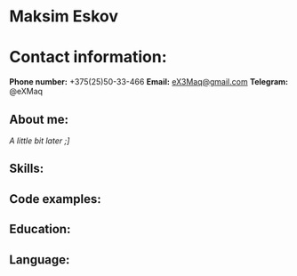 # Maksim Eskov
# Contact information: 
**Phone number:** +375(25)50-33-466
**Email:** eX3Maq@gmail.com 
**Telegram:** @eXMaq
## About me: 
*A little bit later ;]*
## Skills:
## Code examples:
## Education:
## Language: